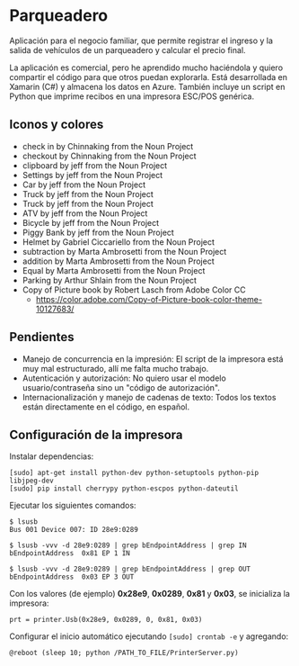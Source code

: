 # Parqueadero

Aplicación para el negocio familiar, que permite registrar el ingreso y la salida de vehículos de un parqueadero y calcular el precio final.

La aplicación es comercial, pero he aprendido mucho haciéndola y quiero compartir el código para que otros puedan explorarla. Está desarrollada en Xamarin (C#) y almacena los datos en Azure. También incluye un script en Python que imprime recibos en una impresora ESC/POS genérica.

## Iconos y colores

* check in by Chinnaking from the Noun Project
* checkout by Chinnaking from the Noun Project
* clipboard by jeff from the Noun Project
* Settings by jeff from the Noun Project
* Car by jeff from the Noun Project
* Truck by jeff from the Noun Project
* Truck by jeff from the Noun Project
* ATV by jeff from the Noun Project
* Bicycle by jeff from the Noun Project
* Piggy Bank by jeff from the Noun Project
* Helmet by Gabriel Ciccariello from the Noun Project
* subtraction by Marta Ambrosetti from the Noun Project
* addition by Marta Ambrosetti from the Noun Project
* Equal by Marta Ambrosetti from the Noun Project
* Parking by Arthur Shlain from the Noun Project
* Copy of Picture book by Robert Lasch from Adobe Color CC
    * https://color.adobe.com/Copy-of-Picture-book-color-theme-10127683/

## Pendientes

* Manejo de concurrencia en la impresión: El script de la impresora está muy mal estructurado, allí me falta mucho trabajo.
* Autenticación y autorización: No quiero usar el modelo usuario/contraseña sino un "código de autorización".
* Internacionalización y manejo de cadenas de texto: Todos los textos están directamente en el código, en español.

## Configuración de la impresora

Instalar dependencias:

```
[sudo] apt-get install python-dev python-setuptools python-pip libjpeg-dev
[sudo] pip install cherrypy python-escpos python-dateutil
```

Ejecutar los siguientes comandos:

```
$ lsusb
Bus 001 Device 007: ID 28e9:0289

$ lsusb -vvv -d 28e9:0289 | grep bEndpointAddress | grep IN
bEndpointAddress  0x81 EP 1 IN

$ lsusb -vvv -d 28e9:0289 | grep bEndpointAddress | grep OUT
bEndpointAddress  0x03 EP 3 OUT
```

Con los valores (de ejemplo) **0x28e9**, **0x0289**, **0x81** y **0x03**, se inicializa la impresora:

```
prt = printer.Usb(0x28e9, 0x0289, 0, 0x81, 0x03)
```

Configurar el inicio automático ejecutando ```[sudo] crontab -e``` y agregando:

```
@reboot (sleep 10; python /PATH_TO_FILE/PrinterServer.py)
```
